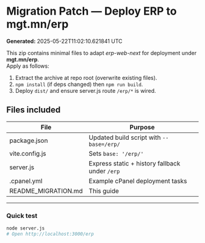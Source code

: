 # Migration Patch — Deploy ERP to **mgt.mn/erp**

**Generated:** 2025-05-22T11:02:10.621841 UTC

This zip contains minimal files to adapt *erp-web-next* for deployment under
**mgt.mn/erp**.  
Apply as follows:

1.  Extract the archive at repo root (overwrite existing files).
2.  `npm install` (if deps changed) then `npm run build`.
3.  Deploy `dist/` and ensure server.js route `/erp/*` is wired.

## Files included

| File | Purpose |
|------|---------|
| package.json | Updated build script with `--base=/erp/` |
| vite.config.js | Sets `base: '/erp/'` |
| server.js | Express static + history fallback under `/erp` |
| .cpanel.yml | Example cPanel deployment tasks |
| README_MIGRATION.md | This guide |

---
### Quick test

```bash
node server.js
# Open http://localhost:3000/erp
```

